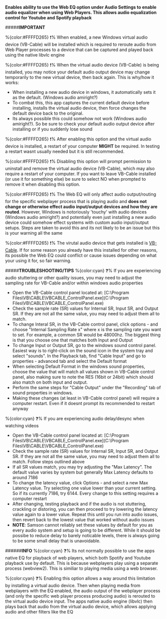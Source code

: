 **Enables ability to use the Web EQ option under Audio Settings to enable audio equalizer when using Web Players. This allows audio equalization control for Youtube and Spotify playback**

#####__IMPORTANT__

%{color:#FFFFD265} ❗% When enabled, a new Windows virtual audio device (VB-Cable) will be installed which is required to reroute audio from Web Player processes to a device that can be captured and played back using the native libvlc engine

%{color:#FFFFD265} ❗% When the virtual audio device (VB-Cable) is being installed, you may notice your default audio output device may change temporarily to the new virtual device, then back again. This is why/how it works:

 - When installing a new audio device in windows, it automatically sets it as the default. (Windows audio amiright?) 
 - To combat this, this app captures the current default device before installing, installs the virtual audio device, then force changes the default device back to the original. 
 - Its always possible this could somehow not work (Windows audio amiright?). So be sure to check your default audio output device after installing or if you suddenly lose sound

%{color:#FFFFD265} ❗% After enabling this option and the virtual audio device is installed, a restart of your computer **MIGHT** be required. In testing a restart wasnt usually needed but it is still recommended. 

%{color:#FFFFD265} ❗% Disabling this option will prompt permission to uninstall and remove the virtual audio device (VB-Cable), which may also require a restart of your computer. If you want to leave VB-Cable installed (or use it for something else) be sure to select NO when prompted to remove it when disabling this option.

%{color:#FFFFD265} ❗% The Web EQ will only affect audio output/routing for the specific webplayer process that is playing audio and **does not change or otherwise effect audio input/output devices and how they are routed**. However, Windows is notoriously 'touchy' with audio devices (Windows audio amiright?) and potentially even just installing a new audio device could somehow effect systems with custom audio input/output setups. Steps are taken to avoid this and its not likely to be an issue but this is your warning all the same

%{color:#FFFFD265} ❗% The virutal audio device that gets installed is [VB-Cable](https://vb-audio.com/Cable/). If for some reason you already have this installed for other reasons, its possible the Web EQ could conflict or cause issues depending on what your using it for, so fair warning.


#####__TROUBLESHOOTING/TIPS__
%{color:cyan} ❓% If you are experiencing audio stuttering or other quality issues, you may need to adjust the sampling rate for VB-Cable and/or within windows audio properties
 
 - Open the VB-Cable control panel located at: [C:\Program Files\VB\CABLE\VBCABLE_ControlPanel.exe](C:\Program Files\VB\CABLE\VBCABLE_ControlPanel.exe)
 - Check the sample rate (SR) values for Internal SR, Input SR, and Output SR. If they are not all the same value, you may need to adjust them all to match. 
 - To change Interal SR, in the VB-Cable control panel, click options - and choose "Internal Sampling Rate x" where x is the sampling rate you want to set. For example, a common SR would be 48000hz. The biggest thing is that you choose one that matches both Input and Output
 - To change Input or Output SR, go to the windows sound control panel. Easiest way is to right-click on the sound icon in the system tray and select "sounds". In the Playback tab, find "Cable Input" and go to properties - advanced tab and select the Default format
 - When selecting Default Format in the windows sound properties, choose the value that will match all values shown in VB-Cable control panel, also making sure to note the RES (16bit or 24bit) which should also match on both input and output. 
 - Perform the same steps for "Cable Output" under the "Recording" tab of sound properties in windows. 
 - Making these changes (at least in VB-Cable control panel) will require a computer restart. Even if it doesnt prompt its recommended to restart anyway
 
%{color:cyan} ❓% If you are experiencing audio delay/desync when watching videos
 
 - Open the VB-Cable control panel located at: [C:\Program Files\VB\CABLE\VBCABLE_ControlPanel.exe](C:\Program Files\VB\CABLE\VBCABLE_ControlPanel.exe)
 - Check the sample rate (SR) values for Internal SR, Input SR, and Output SR. If they are not all the same value, you may need to adjust them all to match. Follow steps outlined above
 - If all SR values match, you may try adjusting the "Max Latency". The default value varies by system but generally Max Latency defaults to around 7186
 - To change the latency value, click Options - and select a new Max Latency value. Try selecting one value lower than your current setting. So if its currently 7186, try 6144. Every change to this setting requires a computer restart
 - After changing, testing playback and if the audio is not stuttering, crackling or distoring, you can then proceed to try lowering the latency value again to a lower value. Repeat this until you run into audio issues, then revert back to the lowest value that worked without audio issues
 - **NOTE**: Samson cannot reliably set these values by default for you as every audio system and setup is going to be different. While it should be possibe to reduce delay to barely noticable levels, there is always going to be some small delay that is unavoidable. 
 

######__INFO__
 %{color:cyan} ❓% Its not normally possible to use the apps native EQ for playback of web players, which both Spotify and Youtube playback use by default. This is because webplayers play using a separate process (webview2). This is similiar to playing media using a web browser.
 
 %{color:cyan} ❓% Enabling this option allows a way around this limitation by installing a virtual audio device. Then when playing media from webplayers with the EQ enabled, the audio output of the webplayer process (and only the specific web player process producing audio) is rerouted to the virtual audio device input. The apps native audio engine (libvlc) then plays back that audio from the virtual audio device, which allows applying audio and other filters like the EQ